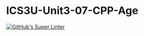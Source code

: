 # ICS3U-Unit3-07-CPP-Age

[![GitHub's Super Linter](https://github.com/sydneykuhn/ICS3U-Unit3-07-CPP-Age/workflows/GitHub's%20Super%20Linter/badge.svg)](https://github.com/sydneykuhn/ICS3U-Unit3-07-CPP-Age/actions)
